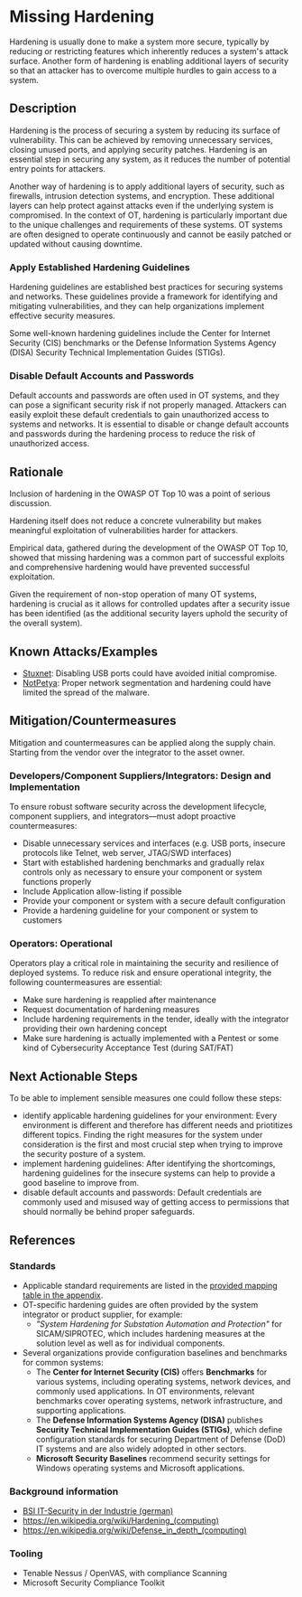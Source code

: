 # Missing Hardening

Hardening is usually done to make a system more secure, typically by reducing or restricting features which inherently reduces a system's attack surface. Another form of hardening is enabling additional layers of security so that an attacker has to overcome multiple hurdles to gain access to a system.

## Description

Hardening is the process of securing a system by reducing its surface of vulnerability. This can be achieved by removing unnecessary services, closing unused ports, and applying security patches. Hardening is an essential step in securing any system, as it reduces the number of potential entry points for attackers.

Another way of hardening is to apply additional layers of security, such as firewalls, intrusion detection systems, and encryption. These additional layers can help protect against attacks even if the underlying system is compromised. In the context of OT, hardening is particularly important due to the unique challenges and requirements of these systems. OT systems are often designed to operate continuously and cannot be easily patched or updated without causing downtime.

### Apply Established Hardening Guidelines

Hardening guidelines are established best practices for securing systems and networks. These guidelines provide a framework for identifying and mitigating vulnerabilities, and they can help organizations implement effective security measures.

Some well-known hardening guidelines include the Center for Internet Security (CIS) benchmarks or the Defense Information Systems Agency (DISA) Security Technical Implementation Guides (STIGs).

### Disable Default Accounts and Passwords

Default accounts and passwords are often used in OT systems, and they can pose a significant security risk if not properly managed. Attackers can easily exploit these default credentials to gain unauthorized access to systems and networks. It is essential to disable or change default accounts and passwords during the hardening process to reduce the risk of unauthorized access.

## Rationale

Inclusion of hardening in the OWASP OT Top 10 was a point of serious discussion.

Hardening itself does not reduce a concrete vulnerability but makes meaningful exploitation of vulnerabilities harder for attackers.

Empirical data, gathered during the development of the OWASP OT Top 10, showed that missing hardening was a common part of successful exploits and comprehensive hardening would have prevented successful exploitation.

Given the requirement of non-stop operation of many OT systems, hardening is crucial as it allows for controlled updates after a security issue has been identified (as the additional security layers uphold the security of the overall system).

## Known Attacks/Examples

- [Stuxnet](https://de.wikipedia.org/wiki/Stuxnet): Disabling USB ports could have avoided initial compromise.
- [NotPetya](https://en.wikipedia.org/wiki/NotPetya): Proper network segmentation and hardening could have limited the spread of the malware.

## Mitigation/Countermeasures
Mitigation and countermeasures can be applied along the supply chain. Starting from the vendor over the integrator to the asset owner.

### Developers/Component Suppliers/Integrators: Design and Implementation

To ensure robust software security across the development lifecycle, component suppliers, and integrators—must adopt proactive countermeasures:

- Disable unnecessary services and interfaces (e.g. USB ports, insecure protocols like Telnet, web server, JTAG/SWD interfaces)
- Start with established hardening benchmarks and gradually relax controls only as necessary to ensure your component or system functions properly
- Include Application allow-listing if possible
- Provide your component or system with a secure default configuration
- Provide a hardening guideline for your component or system to customers

### Operators: Operational

Operators play a critical role in maintaining the security and resilience of deployed systems. To reduce risk and ensure operational integrity, the following countermeasures are essential:

- Make sure hardening is reapplied after maintenance
- Request documentation of hardening measures
- Include hardening requirements in the tender, ideally with the integrator providing their own hardening concept
- Make sure hardening is actually implemented with a Pentest or some kind of Cybersecurity Acceptance Test (during SAT/FAT)

## Next Actionable Steps

To be able to implement sensible measures one could follow these steps:

- identify applicable hardening guidelines for your environment: Every environment is different and therefore has different needs and priotitizes different topics. Finding the right measures for the system under consideration is the first and most crucial step when trying to improve the security posture of a system.
- implement hardening guidelines: After identifying the shortcomings, hardening guidelines for the insecure systems can help to provide a good baseline to improve from.
- disable default accounts and passwords: Default credentials are commonly used and misused way of getting access to permissions that should normally be behind proper safeguards.

## References

### Standards

- Applicable standard requirements are listed in the [provided mapping table in the appendix](./../appendix/mappingTable.md).
- OT-specific hardening guides are often provided by the system integrator or product supplier, for example:
    - *"System Hardening for Substation Automation and Protection"* for SICAM/SIPROTEC, which includes hardening measures at the solution level as well as for individual components.
- Several organizations provide configuration baselines and benchmarks for common systems:
    - The **Center for Internet Security (CIS)** offers **Benchmarks** for various systems, including operating systems, network devices, and commonly used applications. In OT environments, relevant benchmarks cover operating systems, network infrastructure, and supporting applications.  
    - The **Defense Information Systems Agency (DISA)** publishes **Security Technical Implementation Guides (STIGs)**, which define configuration standards for securing Department of Defense (DoD) IT systems and are also widely adopted in other sectors.  
    - **Microsoft Security Baselines** recommend security settings for Windows operating systems and Microsoft applications.

### Background information

- [BSI IT-Security in der Industrie (german)](https://www.plattform-i40.de/IP/Redaktion/DE/Downloads/Publikation/leitfaden-it-security-i40.pdf?__blob=publicationFile&v=1)
- <https://en.wikipedia.org/wiki/Hardening_(computing)>
- <https://en.wikipedia.org/wiki/Defense_in_depth_(computing)>

### Tooling

- Tenable Nessus / OpenVAS, with compliance Scanning
- Microsoft Security Compliance Toolkit
